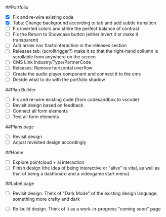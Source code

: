 
##Portfolio
-[x] Fix and re-wire existing code
-[x] Tabs: Change background according to tab and add subtle transition
-[ ] Fix inverted colors and strike the perfect balance of contrast
-[ ] Fix the Return to Showcase button (either invert it or make it transparent)
-[ ] Add arrow nav flash/interaction in the releases section
-[ ] Releases tab: (scrolltrigger?) make it so that the right-hand collumn is scrollable from anywhere on the screen
-[ ] CMS Link Industry/Type/PartnerCode
-[ ] Releases: Remove horizontal overflow
-[ ] Create the audio player component and connect it to the cms
-[ ] Decide what to do with the portfolio shadow

##Plan Builder
-[ ] Fix and re-wire existing code (from codesandbox to vscode)
-[ ] Revisit design based on feedback
-[ ] Connect all form elements
-[ ] Test all form elements

##Plans page
-[ ] Revisit design
-[ ] Adjust revisited design accordingly

##Home
-[ ] Explore pointcloud + ai interaction
-[ ] Finish design (the idea of being interactive or "alive" is vital, as well as that of being a dashboard and a videogame start menu)

##Label page
-[ ] Revisit design. Think of "Dark Mode" of the existing design language, something more crafty and dark
-[ ] Re-build design. Think of it as a work-in-progress "coming soon" page



